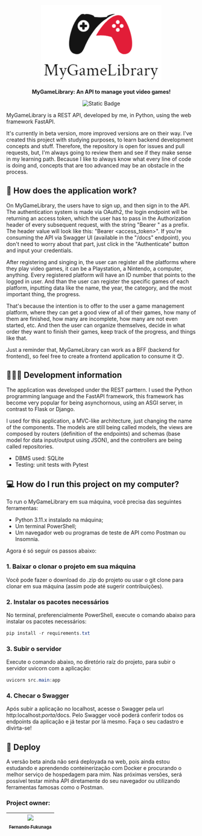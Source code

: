 <div align="center">
  <img src="docs/images/mgl-logo.jpg" alt="" width=320>
  <p><strong>MyGameLibrary: An API to manage yout video games!</strong></p>

  ![Static Badge](https://img.shields.io/badge/Status-Vers%C3%A3o%20beta%20dispon%C3%ADvel-green)
</div>

MyGameLibrary is a REST API, developed by me, in Python, using the web framework FastAPI.

It's currently in beta version, more improved versions are on their way. I've created this project with studying purposes, to learn backend development concepts and stuff. Therefore, the repository is open for issues and pull requests, but, I'm always going to review them and see if they make sense in my learning path. Because I like to always know what every line of code is doing and, concepts that are too advanced may be an obstacle in the process.

## 🤔 How does the application work?
On MyGameLibrary, the users have to sign up, and then sign in to the API. The authentication system is made via OAuth2, the login endpoint will be returning an access token, which the user has to pass in the Authorization header of every subsequent request, with the string "Bearer " as a prefix. The header value will look like this: "Bearer \<access_token\>". If you're consuming the API via Swagger UI (available in the "/docs" endpoint), you don't need to worry about that part, just click in the "Authenticate" button and input your credentials.

After registering and singing in, the user can register all the platforms where they play video games, it can be a Playstation, a Nintendo, a computer, anything. Every registered platform will have an ID number that points to the logged in user. And than the user can register the specific games of each platform, inputting data like the name, the year, the category, and the most important thing, the progress.

That's because the intention is to offer to the user a game management platform, where they can get a good view of all of their games, how many of them are finished, how many are incomplete, how many are not even started, etc. And then the user can organize themselves, decide in what order they want to finish their games, keep track of the progress, and things like that.

Just a reminder that, MyGameLibrary can work as a BFF (backend for frontend), so feel free to create a frontend application to consume it 😊.

## 👨🏻‍💻 Development information
The application was developed under the REST parttern. I used the Python programming language and the FastAPI framework, this framework has become very popular for being asynchornous, using an ASGI server, in contrast to Flask or Django.

I used for this application, a MVC-like architecture, just changing the name of the components. The models are still being called models, the views are composed by routers (definition of the endpoints) and schemas (base model for data input/output using JSON), and the controllers are being called repositories.

* DBMS used: SQLite
* Testing: unit tests with Pytest

## 💻 How do I run this project on my computer?
To run o MyGameLibrary em sua máquina, você precisa das seguintes ferramentas:
* Python 3.11.x instalado na máquina;
* Um terminal PowerShell;
* Um navegador web ou programas de teste de API como Postman ou Insomnia.

Agora é só seguir os passos abaixo:
### 1. Baixar o clonar o projeto em sua máquina
Você pode fazer o download do .zip do projeto ou usar o git clone para clonar em sua máquina (assim pode até sugerir contribuições).

### 2. Instalar os pacotes necessários
No terminal, preferencialmente PowerShell, execute o comando abaixo para instalar os pacotes necessários:
```powershell
pip install -r requirements.txt
```

### 3. Subir o servidor
Execute o comando abaixo, no diretório raíz do projeto, para subir o servidor uvicorn com a aplicação:
```powershell
uvicorn src.main:app
```

### 4. Checar o Swagger
Após subir a aplicação no localhost, acesse o Swagger pela url http:localhost:*porta*/docs. Pelo Swagger você poderá conferir todos os endpoints da aplicação e já testar por lá mesmo. Faça o seu cadastro e divirta-se!

## 🚀 Deploy
A versão beta ainda não será deployada na web, pois ainda estou estudando e aprendendo conteinerização com Docker e procurando o melhor serviço de hospedagem para mim. Nas próximas versões, será possível testar minha API diretamente do seu navegador ou utilizando ferramentas famosas como o Postman.

### Project owner:
| [<img src="https://avatars.githubusercontent.com/u/112123011?s=400&u=22ad423853238139b7091769db66445e54a7e678&v=4" width=115><br><sub>Fernando Fukunaga</sub>](https://github.com/fernando-fukunaga) |
| :---: |
